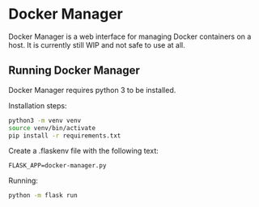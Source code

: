 # Docker Manager

Docker Manager is a web interface for managing Docker containers on a host. It is currently still WIP and not safe to use at all.

## Running Docker Manager

Docker Manager requires python 3 to be installed.

Installation steps:
```bash
python3 -m venv venv
source venv/bin/activate
pip install -r requirements.txt
```

Create a .flaskenv file with the following text:
```
FLASK_APP=docker-manager.py
```

Running:
```bash
python -m flask run
```
